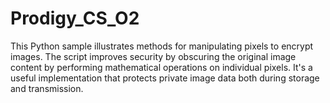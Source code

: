 # Prodigy_CS_O2
This Python sample illustrates methods for manipulating pixels to encrypt images. The script improves security by obscuring the original image content by performing mathematical operations on individual pixels. It's a useful implementation that protects private image data both during storage and transmission.
